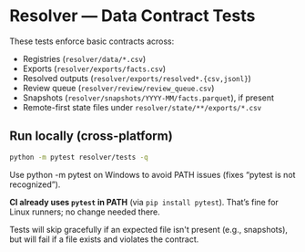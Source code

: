 # Resolver — Data Contract Tests

These tests enforce basic contracts across:
- Registries (`resolver/data/*.csv`)
- Exports (`resolver/exports/facts.csv`)
- Resolved outputs (`resolver/exports/resolved*.{csv,jsonl}`)
- Review queue (`resolver/review/review_queue.csv`)
- Snapshots (`resolver/snapshots/YYYY-MM/facts.parquet`), if present
- Remote-first state files under `resolver/state/**/exports/*.csv`

## Run locally (cross-platform)

```bash
python -m pytest resolver/tests -q
```

Use python -m pytest on Windows to avoid PATH issues (fixes “pytest is not recognized”).

**CI already uses `pytest` in PATH** (via `pip install pytest`). That’s fine for Linux runners; no change needed there.

Tests will skip gracefully if an expected file isn't present (e.g., snapshots),
but will fail if a file exists and violates the contract.
